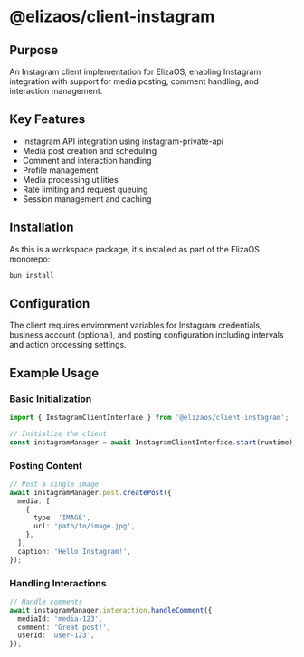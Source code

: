 # @elizaos/client-instagram

## Purpose

An Instagram client implementation for ElizaOS, enabling Instagram integration with support for media posting, comment handling, and interaction management.

## Key Features

- Instagram API integration using instagram-private-api
- Media post creation and scheduling
- Comment and interaction handling
- Profile management
- Media processing utilities
- Rate limiting and request queuing
- Session management and caching

## Installation

As this is a workspace package, it's installed as part of the ElizaOS monorepo:

```bash
bun install
```

## Configuration

The client requires environment variables for Instagram credentials, business account (optional), and posting configuration including intervals and action processing settings.

## Example Usage

### Basic Initialization

```typescript
import { InstagramClientInterface } from '@elizaos/client-instagram';

// Initialize the client
const instagramManager = await InstagramClientInterface.start(runtime);
```

### Posting Content

```typescript
// Post a single image
await instagramManager.post.createPost({
  media: [
    {
      type: 'IMAGE',
      url: 'path/to/image.jpg',
    },
  ],
  caption: 'Hello Instagram!',
});
```

### Handling Interactions

```typescript
// Handle comments
await instagramManager.interaction.handleComment({
  mediaId: 'media-123',
  comment: 'Great post!',
  userId: 'user-123',
});
```
